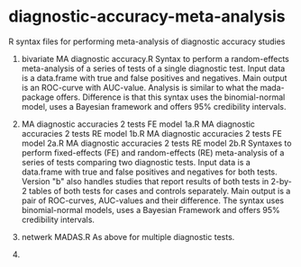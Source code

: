 # diagnostic-accuracy-meta-analysis
R syntax files for performing meta-analysis of diagnostic accuracy studies

1. bivariate MA diagnostic accuracy.R
    Syntax to perform a random-effects meta-analysis of a series of tests of a single diagnostic test. Input data is a data.frame with true and false positives and negatives.
    Main output is an ROC-curve with AUC-value. Analysis is similar to what the mada-package offers. Difference is that this syntax uses the binomial-normal model, uses a Bayesian framework and offers 95% credibility intervals.
    
2. MA diagnostic accuracies 2 tests FE model 1a.R
    MA diagnostic accuracies 2 tests RE model 1b.R
    MA diagnostic accuracies 2 tests FE model 2a.R
    MA diagnostic accuracies 2 tests RE model 2b.R
    Syntaxes to perform fixed-effects (FE) and random-effects (RE) meta-analysis of a series of tests comparing two diagnostic tests. Input data is a data.frame with true and false positives and negatives for both tests. 
    Version "b" also handles studies that report results of both tests in 2-by-2 tables of both tests for cases and controls separately. Main output is a pair of ROC-curves, AUC-values and their difference. The syntax uses binomial-normal models, uses a  Bayesian Framework and offers 95% credibility intervals.
    
3. netwerk MADAS.R
    As above for multiple diagnostic tests.

4. 